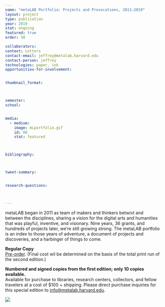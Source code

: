 ```yaml
---
name: "metaLAB Portfolio: Projects and Provocations, 2011–2019"
layout: project
type: publication
year: 2019
stat: ongoing
featured: true
order: 50

collaborators:
context: Letters
contact-email: jeffrey@metalab.harvard.edu
contact-person: jeffrey
technologies: paper, ink
opportunities-for-involvement:


thumbnail_format:



semester:
school:


media:
  - medium:
    image: mLportfolio.gif
    id: 00
    stat: featured



bibliography:



tweet-summary:


research-questions:



---
```


metaLAB began in 2011 as team of makers and thinkers betwixt and between the disciplines, sharing a vision for the digital arts and humanities that was playful, inventive, and visionary. Nine years, 36 grants, and hundreds of projects later, we’re still growing strong. The metaLAB portfolio is an index to those years of adventure, a document of projects and discoveries, and a harbinger of things to come. 

**Regular Copy**<br />
[Pre-order](https://forms.gle/fBqne61irvoFEjFR8). (Final cost wil be determined on the basis of the total print run of the second edition.)

**Numbered and signed copies from the first edition; only 10 copies available.**<br />
Available for purchase to libraries, research centers, collectors, and fellow travelers at a cost of $100 + shipping. Please direct purchase inquiries for this special edition to [info@metalab.harvard.edu](mailto:info@metalab.harvard.edu).

<img src="../../../assets/projects/mLportfolio/Flipping-Book.gif">
